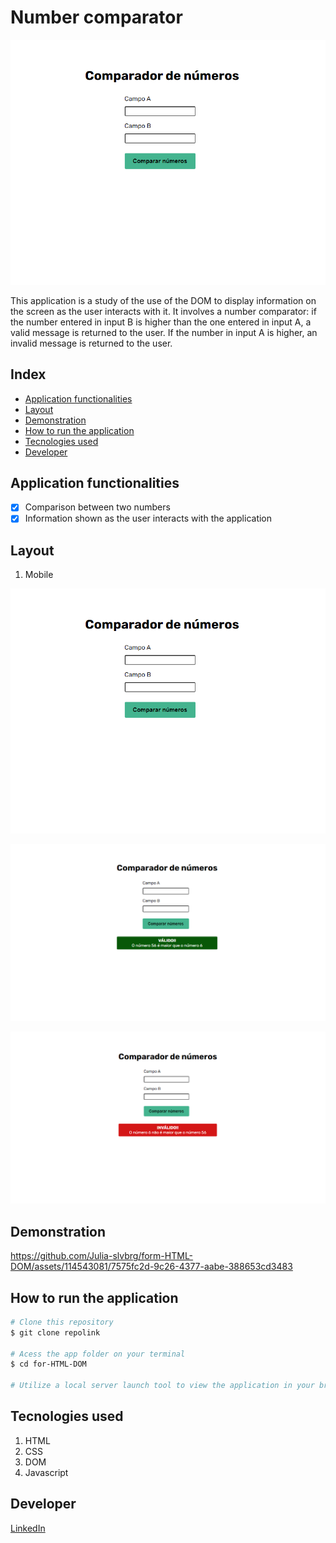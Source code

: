 # Number comparator

![Layout](./public/layout.png)

This application is a study of the use of the DOM to display information on the screen as the user interacts with it. It involves a number comparator: if the number entered in input B is higher than the one entered in input A, a valid message is returned to the user. If the number in input A is higher, an invalid message is returned to the user.

## Index
- <a href="#functionalities">Application functionalities</a>
- <a href="#layout">Layout</a>
- <a href="#demonstration">Demonstration</a>
- <a href="#run">How to run the application</a>
- <a href="#tecnologies-used">Tecnologies used</a>
- <a href="#developer">Developer</a>

## Application functionalities
 - [x]  Comparison between two numbers
 - [x]  Information shown as the user interacts with the application

## Layout
1. Mobile

![MainPage](./public/layout.png)

![ValidMessage](./public/valid.png)

![InvalidMessage](./public/invalid.png)

## Demonstration

https://github.com/Julia-slvbrg/form-HTML-DOM/assets/114543081/7575fc2d-9c26-4377-aabe-388653cd3483


## How to run the application
```bash
# Clone this repository
$ git clone repolink

# Acess the app folder on your terminal
$ cd for-HTML-DOM  

# Utilize a local server launch tool to view the application in your browser

```

## Tecnologies used
1. HTML
2. CSS
3. DOM
4. Javascript

## Developer
[LinkedIn](https://www.linkedin.com/in/julia-silva-borges/)
